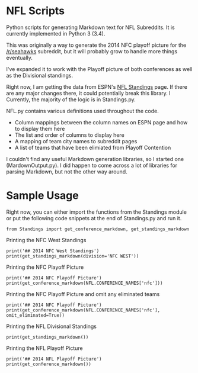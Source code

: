 NFL Scripts
===========

Python scripts for generating Markdown text for NFL Subreddits.  It is currently implemented in Python 3 (3.4).

This was originally a way to generate the 2014 NFC playoff picture for the [/r/seahawks](http://reddit.com/r/seahawks) subreddit, but it will probably grow to handle more things eventually.
 
I've expanded it to work with the Playoff picture of both conferences as well as the Divisional standings.

Right now, I am getting the data from ESPN's [NFL Standings](http://espn.go.com/nfl/standings) page.  If there are any major changes there, it could potentially break this library.
l
Currently, the majority of the logic is in Standings.py.
 
NFL.py contains various definitions used throughout the code.

 *   Column mappings between the column names on ESPN page and how to display them here
 *   The list and order of columns to display here
 *   A mapping of team city names to subreddit pages
 *   A list of teams that have been elimiated from Playoff Contention
 
I couldn't find any useful Markdown generation libraries, so I started one (MardownOutput.py).  I did happen to come across a lot of libraries for parsing Markdown, but not the other way around.

Sample Usage
============

Right now, you can either import the functions from the Standings module or put the following code snippets at the end of Standings.py and run it.

    from Standings import get_conference_markdown, get_standings_markdown
    
Printing the NFC West Standings

    print('## 2014 NFC West Standings')
    print(get_standings_markdown(division='NFC WEST'))

Printing the NFC Playoff Picture

    print('## 2014 NFC Playoff Picture')
    print(get_conference_markdown(NFL.CONFERENCE_NAMES['nfc']))
    
Printing the NFC Playoff Picture and omit any eliminated teams

    print('## 2014 NFC Playoff Picture')
    print(get_conference_markdown(NFL.CONFERENCE_NAMES['nfc'], omit_eliminated=True))

Printing the NFL Divisional Standings

    print(get_standings_markdown())
    
Printing the NFL Playoff Picture

    print('## 2014 NFL Playoff Picture')
    print(get_conference_markdown())
